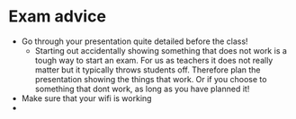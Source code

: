 # Exam advice



- Go through your presentation quite detailed before the class!
  - Starting out accidentally showing something that does not work is a tough way to start an exam. For us as teachers it does not really matter but it typically throws students off. Therefore plan the presentation showing the things that work. Or if you choose to something that dont work, as long as you have planned it!
- Make sure that your wifi is working
-  